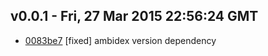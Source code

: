 v0.0.1 - Fri, 27 Mar 2015 22:56:24 GMT
--------------------------------------

- [0083be7](../../commit/0083be7) [fixed] ambidex version dependency